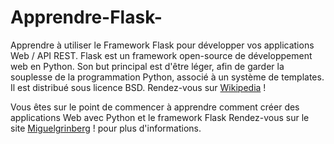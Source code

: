 # Apprendre-Flask-
Apprendre à utiliser le Framework Flask pour développer  vos applications Web / API REST.
Flask est un framework open-source de développement web en Python.
Son but principal est d'être léger, afin de garder la souplesse de la programmation Python, associé à un système de templates.
Il est distribué sous licence BSD.
Rendez-vous sur [Wikipedia](https://fr.wikipedia.org/wiki/Flask_(framework)) !

Vous êtes sur le point de commencer à apprendre comment créer des applications Web avec Python et le framework Flask 
Rendez-vous sur le site [Miguelgrinberg](https://blog.miguelgrinberg.com/post/the-flask-mega-tutorial-part-xvii-deployment-on-linux) !
pour plus d'informations.
